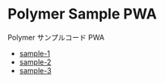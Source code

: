 # Polymer Sample PWA

Polymer サンプルコード PWA

- [sample-1](https://github.com/howking/polymer-sample-pwa/tree/sample-1)
- [sample-2](https://github.com/howking/polymer-sample-pwa/tree/sample-2)
- [sample-3](https://github.com/howking/polymer-sample-pwa/tree/sample-3)
